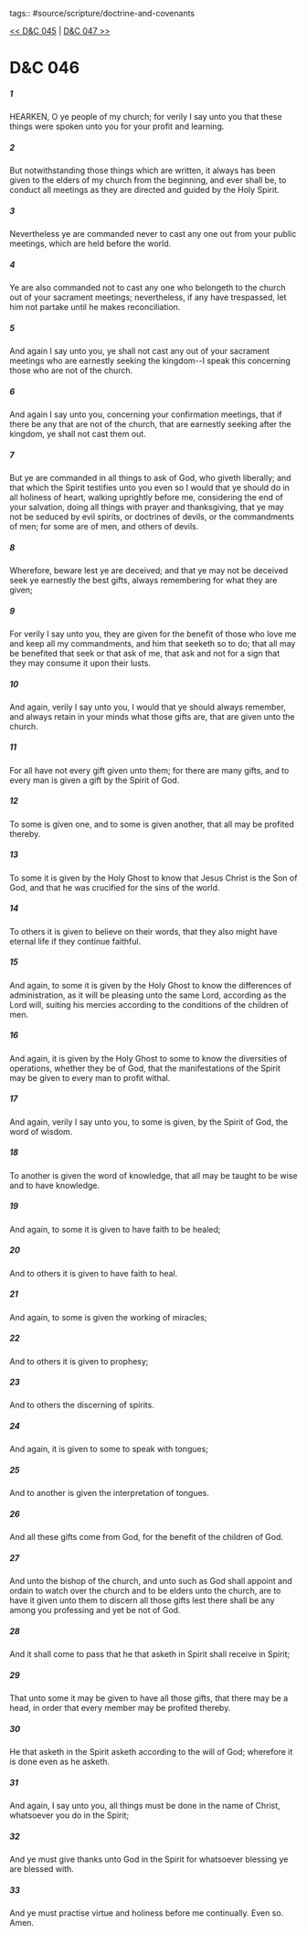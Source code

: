 tags:: #source/scripture/doctrine-and-covenants

[<< D&C 045](doctrine-and-covenants/D&C_045.md) | [D&C 047 >>](doctrine-and-covenants/D&C_047.md)

# D&C 046

##### 1

HEARKEN, O ye people of my church; for verily I say unto you that these things were spoken unto you for your profit and learning.

##### 2

But notwithstanding those things which are written, it always has been given to the elders of my church from the beginning, and ever shall be, to conduct all meetings as they are directed and guided by the Holy Spirit.

##### 3

Nevertheless ye are commanded never to cast any one out from your public meetings, which are held before the world.

##### 4

Ye are also commanded not to cast any one who belongeth to the church out of your sacrament meetings; nevertheless, if any have trespassed, let him not partake until he makes reconciliation.

##### 5

And again I say unto you, ye shall not cast any out of your sacrament meetings who are earnestly seeking the kingdom--I speak this concerning those who are not of the church.

##### 6

And again I say unto you, concerning your confirmation meetings, that if there be any that are not of the church, that are earnestly seeking after the kingdom, ye shall not cast them out.

##### 7

But ye are commanded in all things to ask of God, who giveth liberally; and that which the Spirit testifies unto you even so I would that ye should do in all holiness of heart, walking uprightly before me, considering the end of your salvation, doing all things with prayer and thanksgiving, that ye may not be seduced by evil spirits, or doctrines of devils, or the commandments of men; for some are of men, and others of devils.

##### 8

Wherefore, beware lest ye are deceived; and that ye may not be deceived seek ye earnestly the best gifts, always remembering for what they are given;

##### 9

For verily I say unto you, they are given for the benefit of those who love me and keep all my commandments, and him that seeketh so to do; that all may be benefited that seek or that ask of me, that ask and not for a sign that they may consume it upon their lusts.

##### 10

And again, verily I say unto you, I would that ye should always remember, and always retain in your minds what those gifts are, that are given unto the church.

##### 11

For all have not every gift given unto them; for there are many gifts, and to every man is given a gift by the Spirit of God.

##### 12

To some is given one, and to some is given another, that all may be profited thereby.

##### 13

To some it is given by the Holy Ghost to know that Jesus Christ is the Son of God, and that he was crucified for the sins of the world.

##### 14

To others it is given to believe on their words, that they also might have eternal life if they continue faithful.

##### 15

And again, to some it is given by the Holy Ghost to know the differences of administration, as it will be pleasing unto the same Lord, according as the Lord will, suiting his mercies according to the conditions of the children of men.

##### 16

And again, it is given by the Holy Ghost to some to know the diversities of operations, whether they be of God, that the manifestations of the Spirit may be given to every man to profit withal.

##### 17

And again, verily I say unto you, to some is given, by the Spirit of God, the word of wisdom.

##### 18

To another is given the word of knowledge, that all may be taught to be wise and to have knowledge.

##### 19

And again, to some it is given to have faith to be healed;

##### 20

And to others it is given to have faith to heal.

##### 21

And again, to some is given the working of miracles;

##### 22

And to others it is given to prophesy;

##### 23

And to others the discerning of spirits.

##### 24

And again, it is given to some to speak with tongues;

##### 25

And to another is given the interpretation of tongues.

##### 26

And all these gifts come from God, for the benefit of the children of God.

##### 27

And unto the bishop of the church, and unto such as God shall appoint and ordain to watch over the church and to be elders unto the church, are to have it given unto them to discern all those gifts lest there shall be any among you professing and yet be not of God.

##### 28

And it shall come to pass that he that asketh in Spirit shall receive in Spirit;

##### 29

That unto some it may be given to have all those gifts, that there may be a head, in order that every member may be profited thereby.

##### 30

He that asketh in the Spirit asketh according to the will of God; wherefore it is done even as he asketh.

##### 31

And again, I say unto you, all things must be done in the name of Christ, whatsoever you do in the Spirit;

##### 32

And ye must give thanks unto God in the Spirit for whatsoever blessing ye are blessed with.

##### 33

And ye must practise virtue and holiness before me continually. Even so. Amen.
